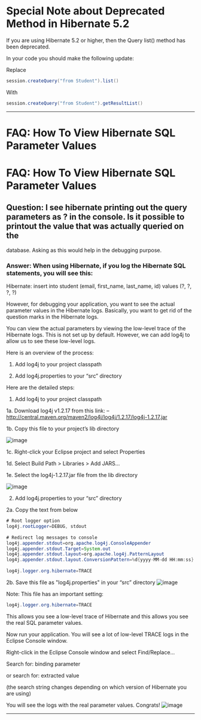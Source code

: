 # Special Note about Deprecated Method in Hibernate 5.2

If you are using Hibernate 5.2 or higher, then the Query list() method has been deprecated.

In your code you should make the following update:

Replace
```java
session.createQuery("from Student").list()
```
With
```java
session.createQuery("from Student").getResultList()
```
---


# FAQ: How To View Hibernate SQL Parameter Values
# FAQ: How To View Hibernate SQL Parameter Values

## Question: I see hibernate printing out the query parameters as ? in the console. Is it possible to printout the value that was actually queried on the
database. Asking as this would help in the debugging purpose.

### Answer: When using Hibernate, if you log the Hibernate SQL statements, you will see this:

Hibernate: insert into student (email, first_name, last_name, id) values (?, ?, ?, ?)

However, for debugging your application, you want to see the actual parameter values in the Hibernate logs. Basically, you want to get rid of the question marks in the Hibernate logs.

You can view the actual parameters by viewing the low-level trace of the Hibernate logs. This is not set up by default. However, we can add log4j to allow us to see these low-level logs.



Here is an overview of the process:
1. Add log4j to your project classpath 

2. Add log4j.properties to your “src” directory



Here are the detailed steps:
1. Add log4j to your project classpath

1a. Download log4j v1.2.17 from this link: – http://central.maven.org/maven2/log4j/log4j/1.2.17/log4j-1.2.17.jar

1b. Copy this file to your project’s lib directory

![image](https://user-images.githubusercontent.com/48476504/135163632-9609a1c8-d611-42b0-a68a-9417a54a39b6.png)



1c. Right-click your Eclipse project and select Properties

1d. Select Build Path > Libraries > Add JARS…

1e. Select the log4j-1.2.17.jar file from the lib directory

![image](https://user-images.githubusercontent.com/48476504/135163674-612b68ae-f990-4096-92d5-5f7711eaacf6.png)



2. Add log4j.properties to your “src” directory

2a. Copy the text from below
```java
# Root logger option
log4j.rootLogger=DEBUG, stdout
 
# Redirect log messages to console
log4j.appender.stdout=org.apache.log4j.ConsoleAppender
log4j.appender.stdout.Target=System.out
log4j.appender.stdout.layout=org.apache.log4j.PatternLayout
log4j.appender.stdout.layout.ConversionPattern=%d{yyyy-MM-dd HH:mm:ss} %-5p %c{1}:%L - %m%n
 
log4j.logger.org.hibernate=TRACE
```
2b. Save this file as "log4j.properties" in your “src” directory
![image](https://user-images.githubusercontent.com/48476504/135163759-8be8d68d-c8c8-4287-9999-f69f9a19a786.png)




Note: This file has an important setting:
```java
log4j.logger.org.hibernate=TRACE 
```
This allows you see a low-level trace of Hibernate and this allows you see the real SQL parameter values.

Now run your application. You will see a lot of low-level TRACE logs in the Eclipse Console window.

Right-click in the Eclipse Console window and select Find/Replace…

Search for: binding parameter

or search for: extracted value

(the search string changes depending on which version of Hibernate you are using)

You will see the logs with the real parameter values. Congrats!
![image](https://user-images.githubusercontent.com/48476504/135163793-e2590562-0593-407d-aa3c-744107612616.png)

---
